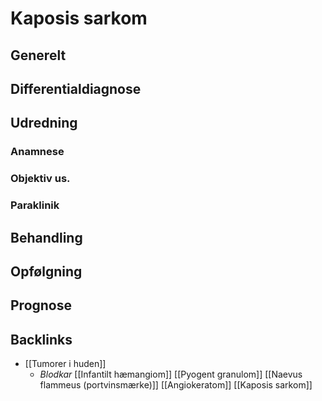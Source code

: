 # Kaposis sarkom
## Generelt


## Differentialdiagnose


## Udredning
### Anamnese

### Objektiv us.

### Paraklinik

## Behandling


## Opfølgning


## Prognose


## Backlinks
* [[Tumorer i huden]]
	* *Blodkar*
	[[Infantilt hæmangiom]]
	[[Pyogent granulom]]
	[[Naevus flammeus (portvinsmærke)]]
	[[Angiokeratom]]
	[[Kaposis sarkom]]

<!-- #anki/tag/med/Derma #anki/deck/Medicine -->

<!-- {BearID:D927E8A0-7124-4A8B-8A85-E9F87831B3FA-51703-00006BCAD1E387BD} -->
